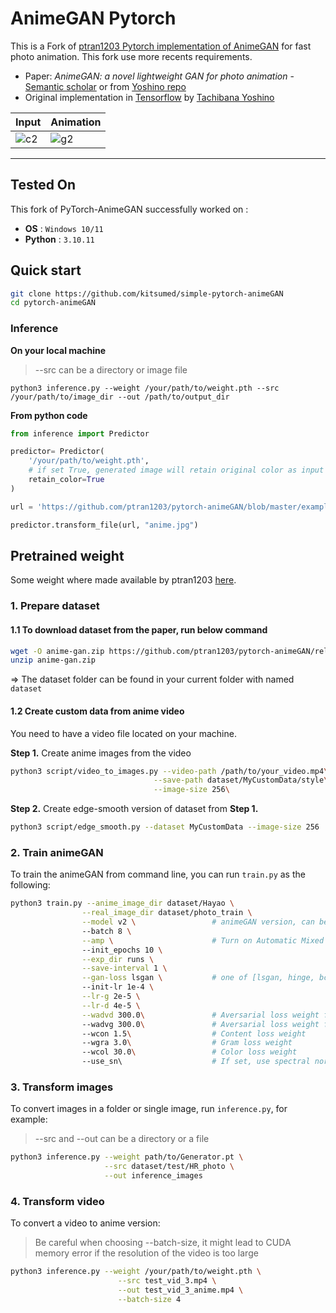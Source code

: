 # AnimeGAN Pytorch
This is a Fork of [ptran1203 Pytorch implementation of AnimeGAN](https://github.com/ptran1203/pytorch-animeGAN) for fast photo animation.
This fork use more recents requirements.

* Paper: *AnimeGAN: a novel lightweight GAN for photo animation* - [Semantic scholar](https://www.semanticscholar.org/paper/AnimeGAN%3A-A-Novel-Lightweight-GAN-for-Photo-Chen-Liu/10a9c5d183e7e7df51db8bfa366bc862262b37d7#citing-papers) or from [Yoshino repo](https://github.com/TachibanaYoshino/AnimeGAN/blob/master/doc/Chen2020_Chapter_AnimeGAN.pdf)
* Original implementation in [Tensorflow](https://github.com/TachibanaYoshino/AnimeGAN) by [Tachibana Yoshino](https://github.com/TachibanaYoshino)

| Input | Animation |
|--|--|
|![c2](./example/gif/giphy.gif)|![g2](./example/gif/giphy_anime.gif)|


---
## Tested On
This fork of PyTorch-AnimeGAN successfully worked on :

* **OS** : `Windows 10/11`
* **Python** : `3.10.11`

## Quick start

```bash
git clone https://github.com/kitsumed/simple-pytorch-animeGAN
cd pytorch-animeGAN
```
### Inference
**On your local machine**
> --src can be a directory or image file

```
python3 inference.py --weight /your/path/to/weight.pth --src /your/path/to/image_dir --out /path/to/output_dir
```

**From python code**

```python
from inference import Predictor

predictor= Predictor(
    '/your/path/to/weight.pth',
    # if set True, generated image will retain original color as input image
    retain_color=True
)

url = 'https://github.com/ptran1203/pytorch-animeGAN/blob/master/example/result/real/1%20(20).jpg?raw=true'

predictor.transform_file(url, "anime.jpg")
```

## Pretrained weight
Some weight where made available by ptran1203 [here](https://github.com/ptran1203/pytorch-animeGAN/releases).

### 1. Prepare dataset

#### 1.1 To download dataset from the paper, run below command

```bash
wget -O anime-gan.zip https://github.com/ptran1203/pytorch-animeGAN/releases/download/v1.0/dataset_v1.zip
unzip anime-gan.zip
```

=>  The dataset folder can be found in your current folder with named `dataset`

#### 1.2 Create custom data from anime video

You need to have a video file located on your machine.

**Step 1.** Create anime images from the video

```bash
python3 script/video_to_images.py --video-path /path/to/your_video.mp4\
                                --save-path dataset/MyCustomData/style\
                                --image-size 256\
```

**Step 2.** Create edge-smooth version of dataset from **Step 1.**

```bash
python3 script/edge_smooth.py --dataset MyCustomData --image-size 256
```

### 2. Train animeGAN

To train the animeGAN from command line, you can run `train.py` as the following:

```bash
python3 train.py --anime_image_dir dataset/Hayao \
                --real_image_dir dataset/photo_train \
                --model v2 \                 # animeGAN version, can be v1 or v2
                --batch 8 \
                --amp \                      # Turn on Automatic Mixed Precision training
                --init_epochs 10 \
                --exp_dir runs \
                --save-interval 1 \
                --gan-loss lsgan \           # one of [lsgan, hinge, bce]
                --init-lr 1e-4 \
                --lr-g 2e-5 \
                --lr-d 4e-5 \
                --wadvd 300.0\               # Aversarial loss weight for D
                --wadvg 300.0\               # Aversarial loss weight for G
                --wcon 1.5\                  # Content loss weight
                --wgra 3.0\                  # Gram loss weight
                --wcol 30.0\                 # Color loss weight
                --use_sn\                    # If set, use spectral normalization, default is False
```

### 3. Transform images

To convert images in a folder or single image, run `inference.py`, for example:

>
> --src and --out can be a directory or a file

```bash
python3 inference.py --weight path/to/Generator.pt \
                     --src dataset/test/HR_photo \
                     --out inference_images
```

### 4. Transform video

To convert a video to anime version:

> Be careful when choosing --batch-size, it might lead to CUDA memory error if the resolution of the video is too large

```bash
python3 inference.py --weight /your/path/to/weight.pth \
                        --src test_vid_3.mp4 \
                        --out test_vid_3_anime.mp4 \
                        --batch-size 4
```

